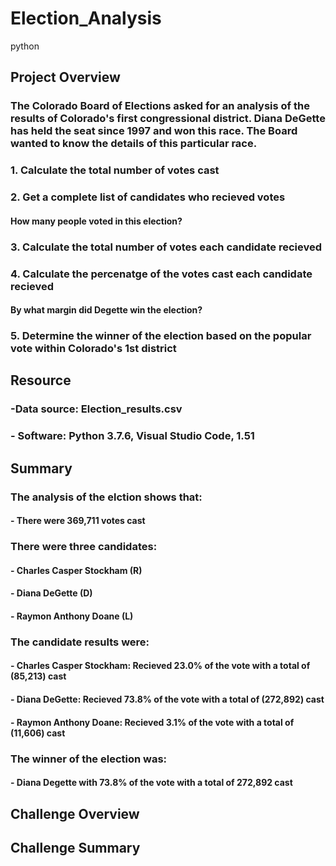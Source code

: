 # Election_Analysis
python
## Project Overview 
### The Colorado Board of Elections asked for an analysis of the results of Colorado's first congressional district. Diana DeGette has held the seat since 1997 and won this race.  The Board wanted to know the details of this particular race. 

### 1. Calculate the total number of votes cast 
### 2. Get a complete list of candidates who recieved votes
  #### How many people voted in this election? 
### 3. Calculate the total number of votes each candidate recieved 
### 4. Calculate the percenatge of the votes cast each candidate recieved 
  #### By what margin did Degette win the election? 
### 5. Determine the winner of the election based on the popular vote within Colorado's 1st district 

## Resource 
### -Data source: Election_results.csv 
### - Software: Python 3.7.6, Visual Studio Code, 1.51

## Summary 
### The analysis of the elction shows that: 
  #### - There were 369,711 votes cast 
### There were three candidates: 
  #### - Charles Casper Stockham (R)
  #### - Diana DeGette (D)
  #### - Raymon Anthony Doane (L) 
### The candidate results were: 
  #### - Charles Casper Stockham: Recieved 23.0% of the vote with a total of (85,213) cast 
  #### - Diana DeGette: Recieved 73.8% of the vote with a total of (272,892) cast
  #### - Raymon Anthony Doane: Recieved 3.1% of the vote with a total of (11,606) cast 
### The winner of the election was:
  #### - Diana Degette with 73.8% of the vote with a total of 272,892 cast 
  
## Challenge Overview 
## Challenge Summary 

